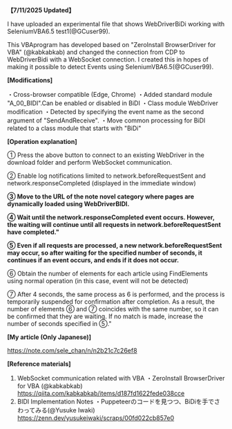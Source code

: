 **【7/11/2025 Updated】**

I have uploaded an experimental file that shows WebDriverBiDi working with SeleniumVBA6.5 test1(@GCuser99).

This VBAprogram has developed based on "ZeroInstall BrowserDriver for VBA" (@kabkabkab) and changed the connection from CDP to WebDriverBidi with a WebSocket connection. I created this in hopes of making it possible to detect Events using SeleniumVBA6.5(@GCuser99).

**[Modifications]**

・Cross-browser compatible (Edge, Chrome)
・Added standard module "A_00_BIDI".Can be enabled or disabled in BiDI
・Class module WebDriver modification
・Detected by specifying the event name as the second argument of "SendAndReceive".
・Move common processing for BiDI related to a class module that starts with "BiDi"

**[Operation explanation]**

① Press the above button to connect to an existing WebDriver in the download folder and perform WebSocket communication.

② Enable log notifications limited to network.beforeRequestSent and network.responseCompleted (displayed in the immediate window)

**③ Move to the URL of the note novel category where pages are dynamically loaded using WebDriverBIDI.**

**④ Wait until the network.responseCompleted event occurs.
However, the waiting will continue until all requests in network.beforeRequestSent have completed."**

**⑤ Even if all requests are processed, a new network.beforeRequestSent may occur, so after waiting for the specified number of seconds, it continues if an event occurs, and ends if it does not occur.**

⑥ Obtain the number of elements for each article using FindElements using normal operation (in this case, event will not be detected)

⑦ After 4 seconds, the same process as 6 is performed, and the process is temporarily suspended for confirmation after completion.
As a result, the number of elements ⑥ and ⑦ coincides with the same number, so it can be confirmed that they are waiting.
If no match is made, increase the number of seconds specified in ⑤."


**[My article (Only Japanese)]**

https://note.com/sele_chan/n/n2b21c7c26ef8

**[Reference materials]**
1. WebSocket communication related with VBA
・ZeroInstall BrowserDriver for VBA (@kabkabkab)
https://qiita.com/kabkabkab/items/d187fd1622fede038cce
2. BIDI Implementation Notes
・Puppeteerのコードを見つつ、BiDiを手でさわってみる(@Yusuke Iwaki)
https://zenn.dev/yusukeiwaki/scraps/00fd022cb857e0
